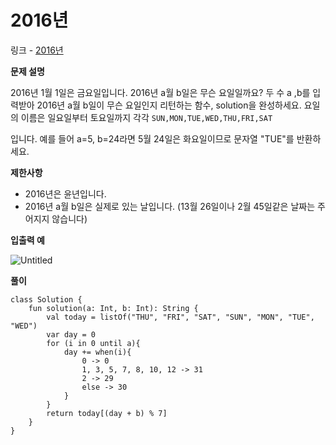 # 2016년

링크 - [2016년](https://school.programmers.co.kr/learn/courses/30/lessons/12901)

**문제 설명**

2016년 1월 1일은 금요일입니다. 2016년 a월 b일은 무슨 요일일까요? 두 수 a ,b를 입력받아 2016년 a월 b일이 무슨 요일인지 리턴하는 함수, solution을 완성하세요. 요일의 이름은 일요일부터 토요일까지 각각 `SUN,MON,TUE,WED,THU,FRI,SAT`

입니다. 예를 들어 a=5, b=24라면 5월 24일은 화요일이므로 문자열 "TUE"를 반환하세요.

****제한사항****

- 2016년은 윤년입니다.
- 2016년 a월 b일은 실제로 있는 날입니다. (13월 26일이나 2월 45일같은 날짜는 주어지지 않습니다)

****입출력 예****

![Untitled](2016%E1%84%82%E1%85%A7%E1%86%AB%2061a0dd1c21054fb1bc4d4747186118af/Untitled.png)

**풀이**

```
class Solution {
    fun solution(a: Int, b: Int): String {
        val today = listOf("THU", "FRI", "SAT", "SUN", "MON", "TUE", "WED")
        var day = 0
        for (i in 0 until a){
            day += when(i){
                0 -> 0
                1, 3, 5, 7, 8, 10, 12 -> 31
                2 -> 29
                else -> 30
            }
        }
        return today[(day + b) % 7]
    }
}
```